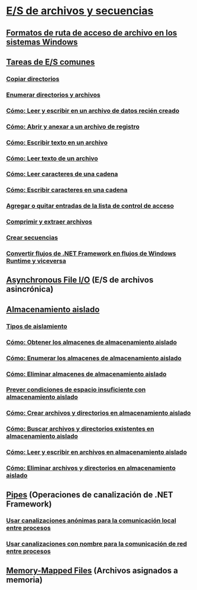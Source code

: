 # [E/S de archivos y secuencias](index.md)
## [Formatos de ruta de acceso de archivo en los sistemas Windows](file-path-formats.md)
## [Tareas de E/S comunes](common-i-o-tasks.md)
### [Copiar directorios](how-to-copy-directories.md)
### [Enumerar directorios y archivos](how-to-enumerate-directories-and-files.md)
### [Cómo: Leer y escribir en un archivo de datos recién creado](how-to-read-and-write-to-a-newly-created-data-file.md)
### [Cómo: Abrir y anexar a un archivo de registro](how-to-open-and-append-to-a-log-file.md)
### [Cómo: Escribir texto en un archivo](how-to-write-text-to-a-file.md)
### [Cómo: Leer texto de un archivo](how-to-read-text-from-a-file.md)
### [Cómo: Leer caracteres de una cadena](how-to-read-characters-from-a-string.md)
### [Cómo: Escribir caracteres en una cadena](how-to-write-characters-to-a-string.md)
### [Agregar o quitar entradas de la lista de control de acceso](how-to-add-or-remove-access-control-list-entries.md)
### [Comprimir y extraer archivos](how-to-compress-and-extract-files.md)
### [Crear secuencias](composing-streams.md)
### [Convertir flujos de .NET Framework en flujos de Windows Runtime y viceversa](how-to-convert-between-dotnet-streams-and-winrt-streams.md)
## [Asynchronous File I/O](asynchronous-file-i-o.md) (E/S de archivos asincrónica)
## [Almacenamiento aislado](isolated-storage.md)
### [Tipos de aislamiento](types-of-isolation.md)
### [Cómo: Obtener los almacenes de almacenamiento aislado](how-to-obtain-stores-for-isolated-storage.md)
### [Cómo: Enumerar los almacenes de almacenamiento aislado](how-to-enumerate-stores-for-isolated-storage.md)
### [Cómo: Eliminar almacenes de almacenamiento aislado](how-to-delete-stores-in-isolated-storage.md)
### [Prever condiciones de espacio insuficiente con almacenamiento aislado](how-to-anticipate-out-of-space-conditions-with-isolated-storage.md)
### [Cómo: Crear archivos y directorios en almacenamiento aislado](how-to-create-files-and-directories-in-isolated-storage.md)
### [Cómo: Buscar archivos y directorios existentes en almacenamiento aislado](how-to-find-existing-files-and-directories-in-isolated-storage.md)
### [Cómo: Leer y escribir en archivos en almacenamiento aislado](how-to-read-and-write-to-files-in-isolated-storage.md)
### [Cómo: Eliminar archivos y directorios en almacenamiento aislado](how-to-delete-files-and-directories-in-isolated-storage.md)
## [Pipes](pipe-operations.md) (Operaciones de canalización de .NET Framework)
### [Usar canalizaciones anónimas para la comunicación local entre procesos](how-to-use-anonymous-pipes-for-local-interprocess-communication.md)
### [Usar canalizaciones con nombre para la comunicación de red entre procesos](how-to-use-named-pipes-for-network-interprocess-communication.md)
## [Memory-Mapped Files](memory-mapped-files.md) (Archivos asignados a memoria)
